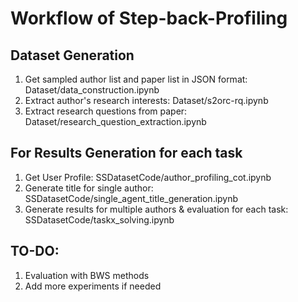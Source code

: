 # Workflow of Step-back-Profiling

## Dataset Generation
1. Get sampled author list and paper list in JSON format: Dataset/data_construction.ipynb
2. Extract author's research interests: Dataset/s2orc-rq.ipynb 
3. Extract research questions from paper:  Dataset/research_question_extraction.ipynb

## For Results Generation for each task
1. Get User Profile: SSDatasetCode/author_profiling_cot.ipynb
2. Generate title for single author: SSDatasetCode/single_agent_title_generation.ipynb
3. Generate results for multiple authors & evaluation for each task: SSDatasetCode/taskx_solving.ipynb

## TO-DO:
1. Evaluation with BWS methods
2. Add more experiments if needed
